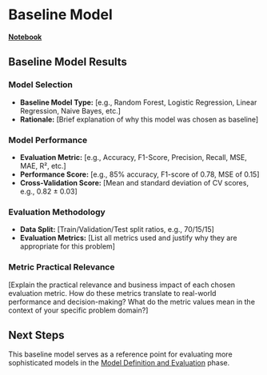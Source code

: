 # Baseline Model

**[Notebook](baseline_model.ipynb)**

## Baseline Model Results

### Model Selection
- **Baseline Model Type:** [e.g., Random Forest, Logistic Regression, Linear Regression, Naive Bayes, etc.]
- **Rationale:** [Brief explanation of why this model was chosen as baseline]

### Model Performance
- **Evaluation Metric:** [e.g., Accuracy, F1-Score, Precision, Recall, MSE, MAE, R², etc.]
- **Performance Score:** [e.g., 85% accuracy, F1-score of 0.78, MSE of 0.15]
- **Cross-Validation Score:** [Mean and standard deviation of CV scores, e.g., 0.82 ± 0.03]

### Evaluation Methodology
- **Data Split:** [Train/Validation/Test split ratios, e.g., 70/15/15]
- **Evaluation Metrics:** [List all metrics used and justify why they are appropriate for this problem]

### Metric Practical Relevance
[Explain the practical relevance and business impact of each chosen evaluation metric. How do these metrics translate to real-world performance and decision-making? What do the metric values mean in the context of your specific problem domain?]

## Next Steps
This baseline model serves as a reference point for evaluating more sophisticated models in the [Model Definition and Evaluation](../3_Model/README.md) phase.
